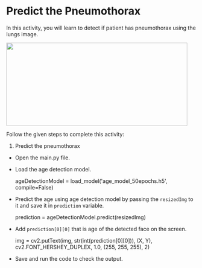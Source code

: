 Predict the Pneumothorax
=========================

In this activity, you will learn to detect if patient has pneumothorax using the lungs image.


<img src= "https://s3.amazonaws.com/media-p.slid.es/uploads/1525749/images/10580203/image__43_.png" width = "480" height = "220">


Follow the given steps to complete this activity:

1. Predict the pneumothorax

* Open the main.py file.

* Load the age detection model.

    ageDetectionModel = load_model('age_model_50epochs.h5', compile=False)

* Predict the age using age detection model by passing the `resizedImg` to it and save it in `prediction` variable.

    prediction = ageDetectionModel.predict(resizedImg)

* Add `prediction[0][0]` that is age of the detected face on the screen.

    img = cv2.putText(img, str(int(prediction[0][0])), (X, Y), cv2.FONT_HERSHEY_DUPLEX, 1.0, (255, 255, 255), 2)
               
* Save and run the code to check the output.

